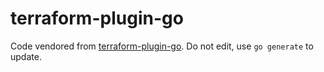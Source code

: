 # terraform-plugin-go

Code vendored from [terraform-plugin-go](https://github.com/hashicorp/terraform-plugin-go). Do not edit, use `go generate` to update.
